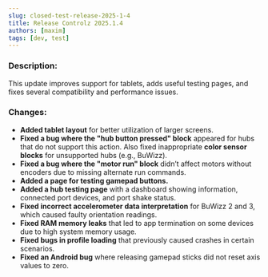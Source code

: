 ```yaml
---
slug: closed-test-release-2025-1-4
title: Release Controlz 2025.1.4
authors: [maxim]
tags: [dev, test]
---
```


### Description:

This update improves support for tablets, adds useful testing pages, and fixes several compatibility and performance issues.

<!-- truncate -->

### Changes:

- **Added tablet layout** for better utilization of larger screens.
- **Fixed a bug where the "hub button pressed" block** appeared for hubs that do not support this action. Also fixed inappropriate **color sensor blocks** for unsupported hubs (e.g., BuWizz).
- **Fixed a bug where the "motor run" block** didn’t affect motors without encoders due to missing alternate run commands.
- **Added a page for testing gamepad buttons.**
- **Added a hub testing page** with a dashboard showing information, connected port devices, and port shake status.
- **Fixed incorrect accelerometer data interpretation** for BuWizz 2 and 3, which caused faulty orientation readings.
- **Fixed RAM memory leaks** that led to app termination on some devices due to high system memory usage.
- **Fixed bugs in profile loading** that previously caused crashes in certain scenarios.
- **Fixed an Android bug** where releasing gamepad sticks did not reset axis values to zero.